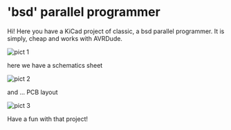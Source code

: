 # 'bsd' parallel programmer

Hi! Here you have a KiCad project of classic, a bsd parallel programmer. It is simply, cheap and works with AVRDude.

![pict 1](https://github.com/majsterklepka/avr-programmers/bsd_programmer/raw/master/drawings/bsd_programmer.png)

here we have a schematics sheet

![pict 2](https://github.com/majsterklepka/avr-programmers/bsd_programmer/raw/master/drawings/schematic.png)

and ... PCB layout

![pict 3](https://github.com/majsterklepka/avr-programmers/bsd_programmer/raw/master/drawings/bsd_programmer-brd.png)

Have a fun with that project!
